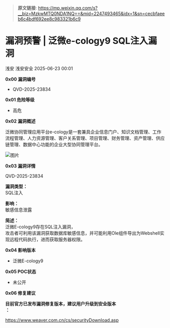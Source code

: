 > **原文链接**: https://mp.weixin.qq.com/s?__biz=MzkwMTQ0NDA1NQ==&mid=2247493465&idx=1&sn=cecbfaeeb6c4bdf692ee8c983321b6c9

#  漏洞预警 | 泛微e-cology9 SQL注入漏洞  
浅安  浅安安全   2025-06-23 00:01  
  
**0x00 漏洞编号**  
- QVD-2025-23834  
  
**0x01 危险等级**  
- 高危  
  
**0x02 漏洞概述**  
  
泛微协同管理应用平台e-cology是一套兼具企业信息门户、知识文档管理、工作流程管理、人力资源管理、客户关系管理、项目管理、财务管理、资产管理、供应链管理、数据中心功能的企业大型协同管理平台。  
  
![图片](https://mmbiz.qpic.cn/mmbiz_png/7stTqD182SWNxyZy7deUhOtianY0EZZdVdL5WcWVjIg2icvfrGibKs3Dd0FeTmLeIfYF0FAh2YCQ72IWauRGohmsA/640?wx_fmt=png&tp=webp&wxfrom=5&wx_lazy=1 "")  
  
**0x03 漏洞详情**  
  
QVD-2025-23834  
  
**漏洞类型：**  
SQL注入  
  
**影响：**  
敏感信息泄露  
  
**简述：**  
泛微E-cology9存在SQL注入漏洞，  
攻击者可利用该漏洞获取数据库敏感信息，并可能利用Ole组件导出为Webshell实现远程代码执行，进而获取服务器权限。  
  
**0x04 影响版本**  
- 泛微E-cology9  
  
**0x05 POC状态**  
- 未公开  
  
**0x06 修复建议**  
  
**目前官方已发布漏洞修复版本，建议用户升级到安全版本**  
**：**  
  
https://www.weaver.com.cn/cs/securityDownload.asp  
  
  
  
